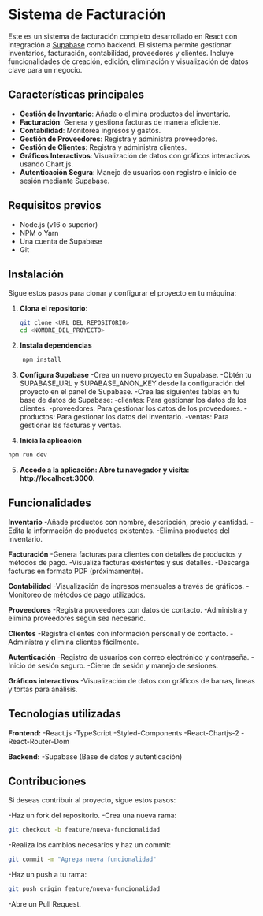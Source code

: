 # Sistema de Facturación

Este es un sistema de facturación completo desarrollado en React con integración a [Supabase](https://supabase.io) como backend. El sistema permite gestionar inventarios, facturación, contabilidad, proveedores y clientes. Incluye funcionalidades de creación, edición, eliminación y visualización de datos clave para un negocio.

## Características principales

- **Gestión de Inventario**: Añade o elimina productos del inventario.
- **Facturación**: Genera y gestiona facturas de manera eficiente.
- **Contabilidad**: Monitorea ingresos y gastos.
- **Gestión de Proveedores**: Registra y administra proveedores.
- **Gestión de Clientes**: Registra y administra clientes.
- **Gráficos Interactivos**: Visualización de datos con gráficos interactivos usando Chart.js.
- **Autenticación Segura**: Manejo de usuarios con registro e inicio de sesión mediante Supabase.

## Requisitos previos

- Node.js (v16 o superior)
- NPM o Yarn
- Una cuenta de Supabase
- Git

## Instalación

Sigue estos pasos para clonar y configurar el proyecto en tu máquina:

1. **Clona el repositorio**:
   ```bash
   git clone <URL_DEL_REPOSITORIO>
   cd <NOMBRE_DEL_PROYECTO>
   ```
2. **Instala dependencias**

```bash
    npm install
```

3. **Configura Supabase**
   -Crea un nuevo proyecto en Supabase.
   -Obtén tu SUPABASE_URL y SUPABASE_ANON_KEY desde la configuración del proyecto en el panel de Supabase.
   -Crea las siguientes tablas en tu base de datos de Supabase:
   -clientes: Para gestionar los datos de los clientes.
   -proveedores: Para gestionar los datos de los proveedores.
   -productos: Para gestionar los datos del inventario.
   -ventas: Para gestionar las facturas y ventas.

4. **Inicia la aplicacion**

```bash
npm run dev
```

5. **Accede a la aplicación: Abre tu navegador y visita: http://localhost:3000.**

## Funcionalidades

**Inventario**
-Añade productos con nombre, descripción, precio y cantidad.
-Edita la información de productos existentes.
-Elimina productos del inventario.

**Facturación**
-Genera facturas para clientes con detalles de productos y métodos de pago.
-Visualiza facturas existentes y sus detalles.
-Descarga facturas en formato PDF (próximamente).

**Contabilidad**
-Visualización de ingresos mensuales a través de gráficos.
-Monitoreo de métodos de pago utilizados.

**Proveedores**
-Registra proveedores con datos de contacto.
-Administra y elimina proveedores según sea necesario.

**Clientes**
-Registra clientes con información personal y de contacto.
-Administra y elimina clientes fácilmente.

**Autenticación**
-Registro de usuarios con correo electrónico y contraseña.
-Inicio de sesión seguro.
-Cierre de sesión y manejo de sesiones.

**Gráficos interactivos**
-Visualización de datos con gráficos de barras, líneas y tortas para análisis.

## Tecnologías utilizadas

**Frontend:**
-React.js
-TypeScript
-Styled-Components
-React-Chartjs-2
-React-Router-Dom

**Backend:**
-Supabase (Base de datos y autenticación)

## Contribuciones

Si deseas contribuir al proyecto, sigue estos pasos:

-Haz un fork del repositorio.
-Crea una nueva rama:

```bash
git checkout -b feature/nueva-funcionalidad
```

-Realiza los cambios necesarios y haz un commit:

```bash
git commit -m "Agrega nueva funcionalidad"
```

-Haz un push a tu rama:

```bash
git push origin feature/nueva-funcionalidad
```

-Abre un Pull Request.
